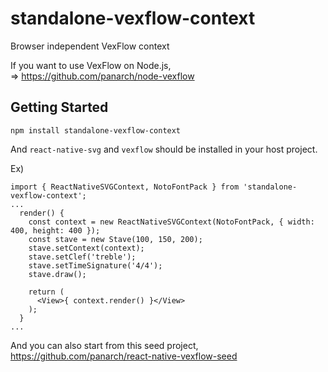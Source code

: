 # standalone-vexflow-context
Browser independent VexFlow context

If you want to use VexFlow on Node.js,  
=> https://github.com/panarch/node-vexflow


## Getting Started
`npm install standalone-vexflow-context`

And `react-native-svg` and `vexflow` should be installed in your host project.

Ex)
```
import { ReactNativeSVGContext, NotoFontPack } from 'standalone-vexflow-context';
...
  render() {
    const context = new ReactNativeSVGContext(NotoFontPack, { width: 400, height: 400 });
    const stave = new Stave(100, 150, 200);
    stave.setContext(context);
    stave.setClef('treble');
    stave.setTimeSignature('4/4');
    stave.draw();

    return (
      <View>{ context.render() }</View>
    );
  }
...
```

And you can also start from this seed project, https://github.com/panarch/react-native-vexflow-seed
